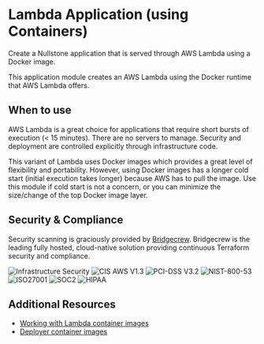# Lambda Application (using Containers)

Create a Nullstone application that is served through AWS Lambda using a Docker image.

This application module creates an AWS Lambda using the Docker runtime that AWS Lambda offers.

## When to use

AWS Lambda is a great choice for applications that require short bursts of execution (< 15 minutes).
There are no servers to manage.
Security and deployment are controlled explicitly through infrastructure code.

This variant of Lambda uses Docker images which provides a great level of flexibility and portability.
However, using Docker images has a longer cold start (initial execution takes longer) because AWS has to pull the image.
Use this module if cold start is not a concern, or you can minimize the size/change of the top Docker image layer.

## Security & Compliance

Security scanning is graciously provided by [Bridgecrew](https://bridgecrew.io/).
Bridgecrew is the leading fully hosted, cloud-native solution providing continuous Terraform security and compliance.

![Infrastructure Security](https://www.bridgecrew.cloud/badges/github/nullstone-modules/aws-lambda-service/general)
![CIS AWS V1.3](https://www.bridgecrew.cloud/badges/github/nullstone-modules/aws-lambda-service/cis_aws_13)
![PCI-DSS V3.2](https://www.bridgecrew.cloud/badges/github/nullstone-modules/aws-lambda-service/pci)
![NIST-800-53](https://www.bridgecrew.cloud/badges/github/nullstone-modules/aws-lambda-service/nist)
![ISO27001](https://www.bridgecrew.cloud/badges/github/nullstone-modules/aws-lambda-service/iso)
![SOC2](https://www.bridgecrew.cloud/badges/github/nullstone-modules/aws-lambda-service/soc2)
![HIPAA](https://www.bridgecrew.cloud/badges/github/nullstone-modules/aws-lambda-service/hipaa)

## Additional Resources

- [Working with Lambda container images](https://docs.aws.amazon.com/lambda/latest/dg/images-create.html)
- [Deployer container images](https://docs.aws.amazon.com/lambda/latest/dg/nodejs-image.html)
